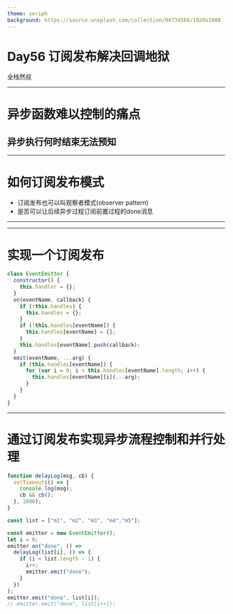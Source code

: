 ```yaml
---
theme: seriph
background: https://source.unsplash.com/collection/94734566/1920x1080
---
```


# Day56 订阅发布解决回调地狱
全栈然叔

---

# 异步函数难以控制的痛点
## 异步执行何时结束无法预知

---

# 如何订阅发布模式

- 订阅发布也可以叫观察者模式(observer pattern)
- 是否可以让后续异步过程订阅前置过程的done消息

---


---

# 实现一个订阅发布
```js
class EventEmitter {
  constructor() {
    this.handler = {};
  }
  on(eventName, callback) {
    if (!this.handles) {
      this.handles = {};
    }
    if (!this.handles[eventName]) {
      this.handles[eventName] = [];
    }
    this.handles[eventName].push(callback);
  }
  emit(eventName, ...arg) {
    if (this.handles[eventName]) {
      for (var i = 0; i < this.handles[eventName].length; i++) {
        this.handles[eventName][i](...arg);
      }
    }
  }
}

```

---

# 通过订阅发布实现异步流程控制和并行处理
```js
function delayLog(msg, cb) {
  setTimeout(() => {
    console.log(msg);
    cb && cb();
  }, 1000);
}

const list = ["m1", "m2", "m3", "m4","m5"];

const emitter = new EventEmitter();
let i = 0;
emitter.on("done", () =>
  delayLog(list[i], () => {
    if (i < list.length - 1) {
      i++;
      emitter.emit("done");
    }
  })
);
emitter.emit("done", list[i]);
// emitter.emit("done", list[i++]);

```






